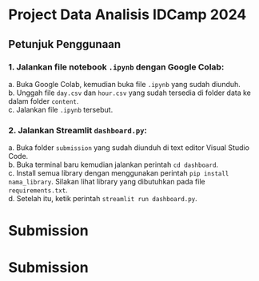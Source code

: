 # Project Data Analisis IDCamp 2024

## Petunjuk Penggunaan

### 1. Jalankan file notebook `.ipynb` dengan Google Colab:
   a. Buka Google Colab, kemudian buka file `.ipynb` yang sudah diunduh.  
   b. Unggah file `day.csv` dan `hour.csv` yang sudah tersedia di folder data ke dalam folder `content`.  
   c. Jalankan file `.ipynb` tersebut.  

### 2. Jalankan Streamlit `dashboard.py`:
   a. Buka folder `submission` yang sudah diunduh di text editor Visual Studio Code.  
   b. Buka terminal baru kemudian jalankan perintah `cd dashboard`.  
   c. Install semua library dengan menggunakan perintah `pip install nama_library`. Silakan lihat library yang dibutuhkan pada file `requirements.txt`.  
   d. Setelah itu, ketik perintah `streamlit run dashboard.py`.  
# Submission
# Submission
